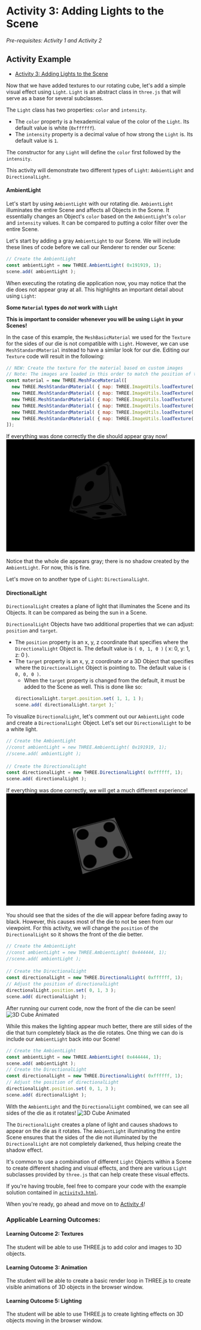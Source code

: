 # Activity 3: Adding Lights to the Scene
_Pre-requisites: Activity 1 and Activity 2_

## Activity Example
- [Activity 3: Adding Lights to the Scene](../activities/activity3.html)

Now that we have added textures to our rotating cube, let's add a simple visual effect using `Light`.
`Light` is an abstract class in `three.js` that will serve as a base for several subclasses.

The `Light` class has two properties: `color` and `intensity`.
- The `color` property is a hexademical value of the color of the `Light`. 
Its default value is white (`0xffffff`).
- The `intensity` property is a decimal value of how strong the `Light` is.
Its default value is `1`.

The constructor for any `Light` will define the `color` first followed by the `intensity`.

This activity will demonstrate two different types of `Light`: 
`AmbientLight` and `DirectionalLight`.

#### AmbientLight
Let's start by using `AmbientLight` with our rotating die.
`AmbientLight` illuminates the entire Scene and affects all Objects in the Scene.
It essentially changes an Object's `color` based on the `AmbientLight`'s `color` and `intensity` values.
It can be compared to putting a color filter over the entire Scene.

Let's start by adding a gray `AmbientLight` to our Scene.
We will include these lines of code before we call our Renderer to render our Scene:

```javascript
// Create the AmbientLight
const ambientLight = new THREE.AmbientLight( 0x191919, 1);
scene.add( ambientLight );
```

When executing the rotating die application now, you may notice that the die does not appear gray at all.
This highlights an important detail about using `Light`:

**Some `Material` types do *not* work with `Light`**

**This is important to consider whenever you will be using `Light` in your Scenes!**

In the case of this example, the `MeshBasicMaterial` we used for the `Texture` for the sides of our die is not compatible with `Light`.
However, we can use `MeshStandardMaterial` instead to have a similar look for our die.
Editing our `Texture` code will result in the following:

```javascript
// NEW: Create the texture for the material based on custom images
// Note: The images are loaded in this order to match the position of the numbers on a die.
const material = new THREE.MeshFaceMaterial([
  new THREE.MeshStandardMaterial( { map: THREE.ImageUtils.loadTexture('img/side_1.png') } ),
  new THREE.MeshStandardMaterial( { map: THREE.ImageUtils.loadTexture('img/side_6.png') } ),
  new THREE.MeshStandardMaterial( { map: THREE.ImageUtils.loadTexture('img/side_2.png') } ),
  new THREE.MeshStandardMaterial( { map: THREE.ImageUtils.loadTexture('img/side_5.png') } ),
  new THREE.MeshStandardMaterial( { map: THREE.ImageUtils.loadTexture('img/side_3.png') } ),
  new THREE.MeshStandardMaterial( { map: THREE.ImageUtils.loadTexture('img/side_4.png') } ),
]);
```

If everything was done correctly the die should appear gray now!
![3D Cube Animated](./images/amb_light_die.gif)

Notice that the whole die appears gray; there is no shadow created by the `AmbientLight`.
For now, this is fine.

Let's move on to another type of `Light`: `DirectionalLight`.

#### DirectionalLight
`DirectionalLight` creates a plane of light that illuminates the Scene and its Objects.
It can be compared as being the sun in a Scene.

`DirectionalLight` Objects have two additional properties that we can adjust: `position` and `target`.
- The `position` property is an x, y, z coordinate that specifies where the `DirectionalLight` Object is.
The default value is `( 0, 1, 0 )` ( x: 0, y: 1, z: 0 ).
- The `target` property is an x, y, z coordinate *or* a 3D Object that specifies where the `DirectionalLight` Object is pointing to.
The default value is `( 0, 0, 0 )`.
  - When the `target` property is changed from the default, it must be added to the Scene as well.
  This is done like so: 
  ```javascript
  directionalLight.target.position.set( 1, 1, 1 );
  scene.add( directionalLight.target );`
  ```

To visualize `DirectionalLight`, let's comment out our `AmbientLight` code and create a `DirectionalLight` Object.
Let's set our `DirectionalLight` to be a white light.

```javascript
// Create the AmbientLight
//const ambientLight = new THREE.AmbientLight( 0x191919, 1);
//scene.add( ambientLight );

// Create the DirectionalLight
const directionalLight = new THREE.DirectionalLight( 0xffffff, 1);
scene.add( directionalLight );
```

If everything was done correctly, we will get a much different experience!
![3D Cube Animated](./images/dir_light_die.gif)

You should see that the sides of the die will appear before fading away to black.
However, this causes most of the die to not be seen from our viewpoint. 
For this activity, we will change the `position` of the `DirectionalLight` so it shows the front of the die better.

```javascript
// Create the AmbientLight
//const ambientLight = new THREE.AmbientLight( 0x444444, 1);
//scene.add( ambientLight );

// Create the DirectionalLight
const directionalLight = new THREE.DirectionalLight( 0xffffff, 1);
// Adjust the position of directionalLight
directionalLight.position.set( 0, 1, 3 );
scene.add( directionalLight );
```

After running our current code, now the front of the die can be seen!
![3D Cube Animated](./images/dir_light_pos_die.gif)

While this makes the lighting appear much better, there are still sides of the die that turn completely black as the die rotates.
One thing we can do is include our `AmbientLight` back into our Scene!

```javascript
// Create the AmbientLight
const ambientLight = new THREE.AmbientLight( 0x444444, 1);
scene.add( ambientLight );
// Create the DirectionalLight
const directionalLight = new THREE.DirectionalLight( 0xffffff, 1);
// Adjust the position of directionalLight
directionalLight.position.set( 0, 1, 3 );
scene.add( directionalLight );
```

With the `AmbientLight` and the `DirectionalLight` combined, we can see all sides of the die as it rotates!
![3D Cube Animated](./images/a_and_d_light_die.gif)

The `DirectionalLight` creates a plane of light and causes shadows to appear on the die as it rotates.
The `AmbientLight` illuminating the entire Scene ensures that the sides of the die not illuminated by the `DirectionalLight` are not completely darkened, thus helping create the shadow effect.

It's common to use a combination of different `Light` Objects within a Scene to create different shading and visual effects,
and there are various `Light` subclasses provided by `three.js` that can help create these visual effects.

If you're having trouble, feel free to compare your code with the example solution contained in [`activity3.html`](../activities/activity3.html).

When you're ready, go ahead and move on to [Activity 4](./activity4.md)!

### Applicable Learning Outcomes:
#### Learning Outcome 2: Textures
The student will be able to use THREE.js to add color and images to 3D objects.
#### Learning Outcome 3: Animation
The student will be able to create a basic render loop in THREE.js to create visible animations of 3D objects in the browser window.
#### Learning Outcome 5: Lighting
The student will be able to use THREE.js to create lighting effects on 3D objects moving in the browser window.
